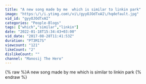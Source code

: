 ```yaml
---
title: "A new song made by me  which is similar to linkin park"
image: "https:\/\/i.ytimg.com\/vi\/gyyOJOdTxAI\/hqdefault.jpg"
vid_id: "gyyOJOdTxAI"
categories: "People-Blogs"
tags: ["which","similar","linkin"]
date: "2022-01-18T15:34:43+03:00"
vid_date: "2017-08-28T11:41:53Z"
duration: "PT3M17S"
viewcount: "121"
likeCount: "2"
dislikeCount: ""
channel: "Manosij The Hero"
---
```

{% raw %}A new song made by me  which is similar to linkin park {% endraw %}
